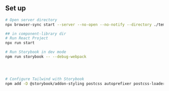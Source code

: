 
## Set up
```bash
# Open server directory
npx browser-sync start --server --no-open --no-notify --directory ./temp/

## in component-library dir
# Run React Project
npx run start

# Run Storybook in dev mode
npm run storybook -- --debug-webpack




# Configure Tailwind with Storybook
npm add -D @storybook/addon-styling postcss autoprefixer postcss-loader
```
<!-- # Mobile
only screen and (min-width: 480px)

# Tablet
only screen and (min-width: 768px) 

# Desktop
only screen and (min-width: 992px)

# Huge
only screen and (min-width: 1280px)  -->